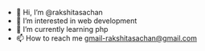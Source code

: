 - 👋 Hi, I’m @rakshitasachan
- 👀 I’m interested in web development
- 🌱 I’m currently learning php
- 📫 How to reach me gmail-rakshitasachan@gmail.com

<!---
rakshitasachan/rakshitasachan is a ✨ special ✨ repository because its `README.md` (this file) appears on your GitHub profile.
You can click the Preview link to take a look at your changes.
--->

